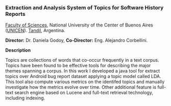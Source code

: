 ### Extraction and Analysis System of Topics for Software History Reports

[Faculty of Sciences](http://www.exa.unicen.edu.ar/), National University of the Center of Buenos Aires ([UNICEN](http://www.unicen.edu.ar/)). [Tandil](http://www.tandil.gov.ar/), Argentina. 

**Director:** Dr. Daniela Godoy,  **Co-Director:** Eng. Alejandro Corbellini. 

**Description** 

Topics are collections of words that co-occur frequently in a text corpus. Topics have been found to be effective tools for describing the major themes spanning a corpus. In this work I developed a java tool for extract topics over Android bug report dataset applying a topic model called LDA. This tool also compute various metrics on the identifed topics and manually investigate how the metrics evolve over time. Other additional feature is full-text search engine based on Lucene and full-text retrieval technology, including indexing.
